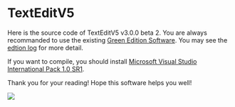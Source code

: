 # TextEditV5

Here is the source code of TextEditV5 v3.0.0 beta 2.
You are always recommanded to use the existing [Green Edition Software](http://pan.baidu.com/s/1ntqPi7B).
You may see the [edtion log](https://www.zybuluo.com/byjr-k/note/267993) for more detail.

If you want to compile, you should install [Microsoft Visual Studio International Pack 1.0 SR1](http://www.microsoft.com/zh-cn/download/details.aspx?id=15251).

Thank you for your reading! Hope this software helps you well!

![](http://static.zybuluo.com/byjr-k/yuhm9s6uouxrmelaq3481s7d/image_1av1vbphnk7p98u1sro1vo61f0em.png)
